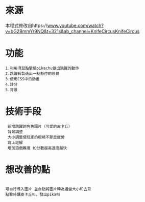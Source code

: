 # 來源
本程式修改自https://www.youtube.com/watch?v=bG2BmmYr9NQ&t=321s&ab_channel=KnifeCircusKnifeCircus

# 功能
```
1.利用滑鼠點擊使pikachu做出跳躍的動作
2.跳躍有製造出一點懸停的感覺
3.使用CSS中的動畫
4.計分
5.背景
```

# 技術手段
```
 新增跳躍的角色圖片（可愛的皮卡丘）
 背景調整
 大小調整使玩家的眼睛不那麼疲勞
 寫上註解
 增加遊戲難度 如分數越高速度越快
```
 # 想改善的點
 ```

可自行導入圖片 並自動將圖片轉為適當大小和去背
點擊時讓皮卡丘叫，發出pika叫
```
